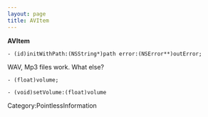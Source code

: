 ```yaml
---
layout: page
title: AVItem
---
```


**AVItem**

    - (id)initWithPath:(NSString*)path error:(NSError**)outError;

WAV, Mp3 files work. What else?

    - (float)volume;

    - (void)setVolume:(float)volume


Category:PointlessInformation‏‎

